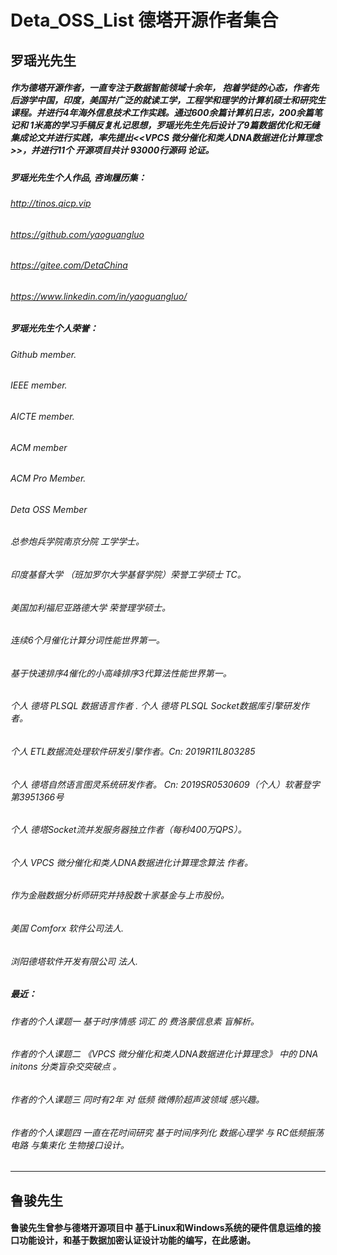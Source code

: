 # Deta_OSS_List 德塔开源作者集合

## 罗瑶光先生
##### 作为德塔开源作者，一直专注于数据智能领域十余年， 抱着学徒的心态，作者先后游学中国，印度，美国并广泛的就读工学，工程学和理学的计算机硕士和研究生课程。并进行4年海外信息技术工作实践。通过600余篇计算机日志，200余篇笔记和 1米高的学习手稿反复札记思想，罗瑶光先生先后设计了9篇数据优化和无缝集成论文并进行实践，率先提出<<VPCS 微分催化和类人DNA数据进化计算理念>>，并进行11个 开源项目共计 93000行源码 论证。
##### 罗瑶光先生个人作品, 咨询履历集：

###### http://tinos.qicp.vip 
###### https://github.com/yaoguangluo
###### https://gitee.com/DetaChina
###### https://www.linkedin.com/in/yaoguangluo/

##### 罗瑶光先生个人荣誉：
 
###### Github member.  
###### IEEE member.  
###### AICTE member. 
###### ACM member
###### ACM Pro Member. 
###### Deta OSS Member
###### 总参炮兵学院南京分院 工学学士。
###### 印度基督大学 （班加罗尔大学基督学院）荣誉工学硕士 TC。
###### 美国加利福尼亚路德大学 荣誉理学硕士。
###### 连续6个月催化计算分词性能世界第一。
###### 基于快速排序4催化的小高峰排序3代算法性能世界第一。
###### 个人 德塔 PLSQL 数据语言作者 . 个人 德塔 PLSQL Socket数据库引擎研发作者。
###### 个人 ETL数据流处理软件研发引擎作者。Cn: 2019R11L803285
###### 个人 德塔自然语言图灵系统研发作者。   Cn: 2019SR0530609（个人）软著登字第3951366号
###### 个人 德塔Socket流并发服务器独立作者（每秒400万QPS）。
###### 个人 VPCS 微分催化和类人DNA数据进化计算理念算法 作者。
###### 作为金融数据分析师研究并持股数十家基金与上市股份。
###### 美国 Comforx 软件公司法人. 
###### 浏阳德塔软件开发有限公司 法人.

##### 最近：

###### 作者的个人课题一    基于时序情感 词汇 的 费洛蒙信息素 盲解析。
###### 作者的个人课题二  《VPCS 微分催化和类人DNA数据进化计算理念》 中的 DNA initons 分类盲杂交突破点 。
###### 作者的个人课题三    同时有2年 对 低频 微傅阶超声波领域 感兴趣。 
###### 作者的个人课题四    一直在花时间研究 基于时间序列化 数据心理学 与 RC低频振荡电路 与集束化 生物接口设计。

*******************************************************************************************************************************

## 鲁骏先生

#### 鲁骏先生曾参与德塔开源项目中 基于Linux和Windows系统的硬件信息运维的接口功能设计，和基于数据加密认证设计功能的编写，在此感谢。 
